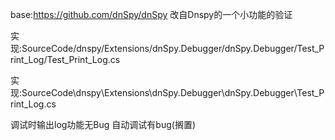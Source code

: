 base:https://github.com/dnSpy/dnSpy
改自Dnspy的一个小功能的验证


实现:SourceCode/dnspy/Extensions/dnSpy.Debugger/dnSpy.Debugger/Test_Print_Log/Test_Print_Log.cs

实现:SourceCode\dnspy\Extensions\dnSpy.Debugger\dnSpy.Debugger\Test_Print_Log.cs

调试时输出log功能无Bug
自动调试有bug(搁置)